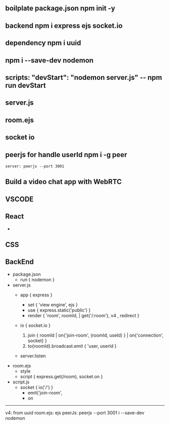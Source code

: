 ## boilplate package.json npm init -y

## backend npm i express ejs socket.io

## dependency npm i uuid

## npm i --save-dev nodemon

## scripts: "devStart": "nodemon server.js" -- npm run devStart

## server.js

## room.ejs

## socket io

## peerjs for handle userId npm i -g peer
    server: peerjs --port 3001
    
    
## Build a video chat app with WebRTC

## VSCODE

## React
-

## CSS

## BackEnd
- package.json
    - run { nodemon }
- server.js
    - app { express }
        - set { 'view engine', ejs } 
        - use { express.static('public') }
        - render { 'room', roomId, | get{'/:room'}, v4 , redirect } 
        
    - io { socket.io } 
        1. join { roomId | on{'join-room', (roomId, useId) } | on{'connection', socket}  }
        2. to{roomId}.broadcast.emit { 'user, userId }
    - server.listen
- room.ejs 
    - style 
    - script { express.get(/room), socket.on }
- script.js 
    - socket { io('/') }
        - emit('join-room', 
        - on
-----
v4: from uuid
room.ejs: ejs
peerJs: peerjs --port 3001
i --save-dev nodemon
